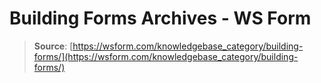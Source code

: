 # Building Forms Archives - WS Form

> **Source**: [https://wsform.com/knowledgebase_category/building-forms/](https://wsform.com/knowledgebase_category/building-forms/)
